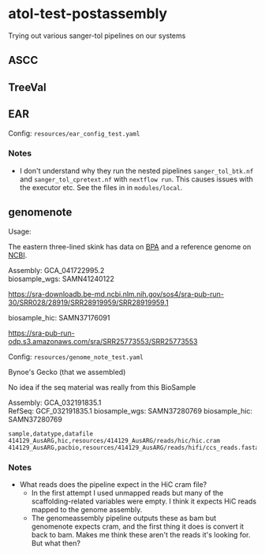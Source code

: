 # atol-test-postassembly

Trying out various sanger-tol pipelines on our systems

## ASCC

## TreeVal


## EAR

Config: `resources/ear_config_test.yaml`

### Notes

- I don't understand why they run the nested pipelines `sanger_tol_btk.nf` and
  `sanger_tol_cpretext.nf` with `nextflow run`. This causes issues with the
  executor etc. See the files in in `modules/local`.

## genomenote


Usage: [](https://pipelines.tol.sanger.ac.uk/genomenote/2.1.0/usage)

The eastern three-lined skink has data on
[BPA](https://data.bioplatforms.com/dataset/?ext_search_by=&q=taxon_id%3A316450)
and a reference genome on
[NCBI](https://www.ncbi.nlm.nih.gov/bioproject/PRJNA980841/).

Assembly: GCA_041722995.2  
biosample_wgs: SAMN41240122  

https://sra-downloadb.be-md.ncbi.nlm.nih.gov/sos4/sra-pub-run-30/SRR028/28919/SRR28919959/SRR28919959.1

biosample_hic: SAMN37176091 

https://sra-pub-run-odp.s3.amazonaws.com/sra/SRR25773553/SRR25773553

Config: `resources/genome_note_test.yaml`


Bynoe's Gecko (that we assembled)

No idea if the seq material was really from this BioSample

Assembly: GCA_032191835.1	
RefSeq: GCF_032191835.1
biosample_wgs: SAMN37280769 
biosample_hic: SAMN37280769 

```csv
sample,datatype,datafile
414129_AusARG,hic,resources/414129_AusARG/reads/hic/hic.cram
414129_AusARG,pacbio,resources/414129_AusARG/reads/hifi/ccs_reads.fasta.gz
```

### Notes

- What reads does the pipeline expect in the HiC cram file?
  - In the first attempt I used unmapped reads but many of the
    scaffolding-related variables were empty. I think it expects HiC reads
    mapped to the genome assembly.
  - The genomeassembly pipeline outputs these as bam but genomenote expects
  cram, and the first thing it does is convert it back to bam. Makes me think
  these aren't the reads it's looking for. But what then?